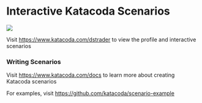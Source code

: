 # Interactive Katacoda Scenarios

[![](http://shields.katacoda.com/katacoda/dstrader/count.svg)](https://www.katacoda.com/dstrader "Get your profile on Katacoda.com")

Visit https://www.katacoda.com/dstrader to view the profile and interactive scenarios

### Writing Scenarios
Visit https://www.katacoda.com/docs to learn more about creating Katacoda scenarios

For examples, visit https://github.com/katacoda/scenario-example

